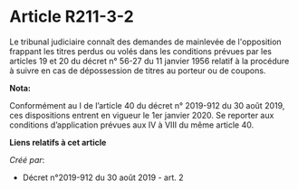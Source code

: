 # Article R211-3-2

Le tribunal judiciaire connaît des demandes de mainlevée de l'opposition frappant les titres perdus ou volés dans les
conditions prévues par les articles 19 et 20 du décret n° 56-27 du 11 janvier 1956 relatif à la procédure à suivre en cas de
dépossession de titres au porteur ou de coupons.

**Nota:**

Conformément au I de l’article 40 du décret n° 2019-912 du 30 août 2019, ces dispositions entrent en vigueur le 1er janvier
2020. Se reporter aux conditions d’application prévues aux IV à VIII du même article 40.

**Liens relatifs à cet article**

_Créé par_:

  - Décret n°2019-912 du 30 août 2019 - art. 2
